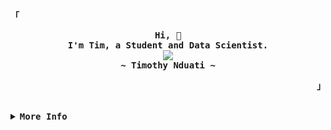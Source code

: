 <!-- Tim's Aesthetic GitHub Profile -->
<div align="justify">

<!-- Profile -->
<p align="left"><strong><samp>「</samp></strong></p>
  <p align="center">
    <samp>
      <b>
        Hi, 👋
      <br>
        I'm Tim, a Student and Data Scientist.
      </b>
      <br>
         <image src="https://readme-typing-svg.herokuapp.com?font=Iosevka&size=16&color=6791c9&center=true&width=500&height=45&lines=Turning+coffee+into+insights.+One+cup+at+a+time.">
      <br>
      <b>
        ~ Timothy Nduati ~
      </b>
    </samp>
  </p>
<p align="right"><strong><samp>」</samp></strong></p>

<br>

<details>
<summary><samp><b>More Info</b></samp></summary>

<h2></h2><br>

<!-- Contact Me -->
<p align="center">
  <samp>
    [<a href="https://twitter.com/timothynn_">twitter</a>]
    [<a href="https://matrix.to/#/@timothynn:matrix.org">matrix</a>]
    [<a href="mailto:timothynn08@gmail.com">e-mail</a>]
    [<a rel="me" href="https://mastodon.social/@timothynn">Mastodon</a>]
  </samp>
</p>

<h2></h2><br>

<!-- Profile Views Badge -->
<p align="center">
  <samp>
  <a href="#--------">
    <img src="https://komarev.com/ghpvc/?username=timothynn&label=Profile+Views&color=grey" alt="profile views" /> 
  </a>
  </samp>
</p>
  
<!-- Github Trophy -->
<div align="center">
  <table>
<!--     <tr>
      <td><a href=""><img align="center" alt="GitHub Trophy" src="https://github-trophies.vercel.app/?username=timothynn&rank=SECRET,SSS,SS,S,AAA,AA,A,B,C&row=1&column=6&margin-w=15&margin-h=15&no-frame=true&theme=nord"></a></td>
      [![Ashutosh's github activity graph](https://github-readme-activity-graph.cyclic.app/graph?username=Ashutosh00710)](https://github.com/ashutosh00710/github-readme-activity-graph) -->
<!--       <td><a href=""><img align='center' height='200px' alt='Activity Graph' src='https://github-readme-activity-graph.cyclic.app/graph?username=timothynn&theme=nord&hide_border=true&area=true'></a></td> -->
    </tr>
  </table>
</div>

<!-- Github Streak -->

<div align="center">
  <a href="" align="center">
    <img src="https://github-readme-streak-stats.herokuapp.com/?user=timothynn&theme=nord&layout=compact&hide_border=true" />   
  </a>
</div>
<!-- Github Stats -->
<div align="center">
  <a href="#">
    <img align="center" alt="GitHub Stats" src="https://github-readme-stats.vercel.app/api?username=timothynn&line_height=21&count_private=true&show_icons=true&include_all_commits=true&hide_border=true&theme=nord"/>
  </a>
  <a href="#" align="center">
    <img align="center" alt="Top Language" src="https://github-readme-stats.vercel.app/api/top-langs/?username=timothynn&line_height=21&layout=compact&hide_border=true&theme=nord"/>
  </a>
</div>  
  
<br>
  
<div align="center">
  <a href="#" >
     <img src="https://github-readme-stats.vercel.app/api/wakatime?username=timothynn&theme=nord&layout=compact&hide_border=true" align="center" alt="Wakatime Stats" />
  </a>
</div>  


<div align="center">
  <a href="https://github.com/ashutosh00710/github-readme-activity-graph">
    <img alt="Tim's Activity Graph" src="https://github-readme-activity-graph.cyclic.app/graph/?username=timothynn&hide_border=true&area=true&height=300&theme=nord" />
  </a>
</div>  


  <h3>⚡ Recent GitHub Activity</h3>
<!-- https://github.com/jamesgeorge007/github-activity-readme -->
<!--START_SECTION:activity-->

1. ❗️ Opened issue [#5158](https://github.com/starship/starship/issues/5158) in [starship/starship](https://github.com/starship/starship)
2. 🎉 Merged PR [#2](https://github.com/timothynn/Palmer-Penguins-Clustering/pull/2) in [timothynn/Palmer-Penguins-Clustering](https://github.com/timothynn/Palmer-Penguins-Clustering)
3. 💪 Opened PR [#2](https://github.com/timothynn/Palmer-Penguins-Clustering/pull/2) in [timothynn/Palmer-Penguins-Clustering](https://github.com/timothynn/Palmer-Penguins-Clustering)
4. ❗️ Opened issue [#1](https://github.com/timothynn/Palmer-Penguins-Clustering/issues/1) in [timothynn/Palmer-Penguins-Clustering](https://github.com/timothynn/Palmer-Penguins-Clustering)

<!--END_SECTION:activity-->

<h3> :zap: Wakatime </h3>
<!--START_SECTION:waka-->

```text
From: 23 June 2022 - To: 29 April 2023

Total Time: 139 hrs 44 mins

Other         131 hrs 6 mins  >>>>>>>>>>>>>>>>>>>>>>>--   93.81 %
```

<!--END_SECTION:waka-->
</details>
</div>
